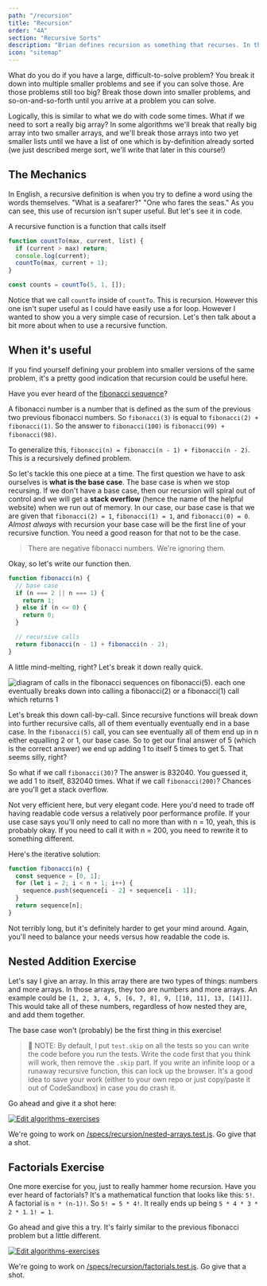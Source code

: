 ```yaml
---
path: "/recursion"
title: "Recursion"
order: "4A"
section: "Recursive Sorts"
description: "Brian defines recursion as something that recurses. In this section Brian teaches what recursion is and some places you might use it."
icon: "sitemap"
---
```


What do you do if you have a large, difficult-to-solve problem? You break it down into multiple smaller problems and see if you can solve those. Are those problems still too big? Break those down into smaller problems, and so-on-and-so-forth until you arrive at a problem you can solve.

Logically, this is similar to what we do with code some times. What if we need to sort a really big array? In some algorithms we'll break that really big array into two smaller arrays, and we'll break those arrays into two yet smaller lists until we have a list of one which is by-definition already sorted (we just described merge sort, we'll write that later in this course!)

## The Mechanics

In English, a recursive definition is when you try to define a word using the words themselves. "What is a seafarer?" "One who fares the seas." As you can see, this use of recursion isn't super useful. But let's see it in code.

A recursive function is a function that calls itself

```javascript
function countTo(max, current, list) {
  if (current > max) return;
  console.log(current);
  countTo(max, current + 1);
}

const counts = countTo(5, 1, []);
```

Notice that we call `countTo` inside of `countTo`. This is recursion. However this one isn't super useful as I could have easily use a for loop. However I wanted to show you a very simple case of recursion. Let's then talk about a bit more about when to use a recursive function.

## When it's useful

If you find yourself defining your problem into smaller versions of the same problem, it's a pretty good indication that recursion could be useful here.

Have you ever heard of the [fibonacci sequence][fibonacci]?

A fibonacci number is a number that is defined as the sum of the previous two previous fibonacci numbers. So `fibonacci(3)` is equal to `fibonacci(2) + fibonacci(1)`. So the answer to `fibonacci(100)` is `fibonacci(99) + fibonacci(98)`.

To generalize this, `fibonacci(n) = fibonacci(n - 1) + fibonacci(n - 2)`. This is a recursively defined problem.

So let's tackle this one piece at a time. The first question we have to ask ourselves is **what is the base case**. The base case is when we stop recursing. If we don't have a base case, then our recursion will spiral out of control and we will get a **stack overflow** (hence the name of the helpful website) when we run out of memory. In our case, our base case is that we are given that `fibonacci(2) = 1`, `fibonacci(1) = 1`, and `fibonacci(0) = 0`. _Almost always_ with recursion your base case will be the first line of your recursive function. You need a good reason for that not to be the case.

> There are negative fibonacci numbers. We're ignoring them.

Okay, so let's write our function then.

```javascript
function fibonacci(n) {
  // base case
  if (n === 2 || n === 1) {
    return 1;
  } else if (n <= 0) {
    return 0;
  }

  // recursive calls
  return fibonacci(n - 1) + fibonacci(n - 2);
}
```

A little mind-melting, right? Let's break it down really quick.

![diagram of calls in the fibonacci sequences on fibonacci(5). each one eventually breaks down into calling a fibonacci(2) or a fibonacci(1) call which returns 1](./images/fibonacci.png)

Let's break this down call-by-call. Since recursive functions will break down into further recursive calls, all of them eventually eventually end in a base case. In the `fibonacci(5)` call, you can see eventually all of them end up in n either equalling 2 or 1, our base case. So to get our final answer of 5 (which is the correct answer) we end up adding 1 to itself 5 times to get 5. That seems silly, right?

So what if we call `fibonacci(30)`? The answer is 832040. You guessed it, we add 1 to itself, 832040 times. What if we call `fibonacci(200)`? Chances are you'll get a stack overflow.

Not very efficient here, but very elegant code. Here you'd need to trade off having readable code versus a relatively poor performance profile. If your use case says you'll only need to call no more than with n = 10, yeah, this is probably okay. If you need to call it with n = 200, you need to rewrite it to something different.

Here's the iterative solution:

```javascript
function fibonacci(n) {
  const sequence = [0, 1];
  for (let i = 2; i < n + 1; i++) {
    sequence.push(sequence[i - 2] + sequence[i - 1]);
  }
  return sequence[n];
}
```

Not terribly long, but it's definitely harder to get your mind around. Again, you'll need to balance your needs versus how readable the code is.

## Nested Addition Exercise

Let's say I give an array. In this array there are two types of things: numbers and more arrays. In those arrays, they too are numbers and more arrays. An example could be `[1, 2, 3, 4, 5, [6, 7, 8], 9, [[10, 11], 13, [14]]]`. This would take all of these numbers, regardless of how nested they are, and add them together.

The base case won't (probably) be the first thing in this exercise!

> 🚨 NOTE: By default, I put `test.skip` on all the tests so you can write the code before you run the tests. Write the code first that you think will work, then remove the `.skip` part. If you write an infinite loop or a runaway recursive function, this can lock up the browser. It's a good idea to save your work (either to your own repo or just copy/paste it out of CodeSandbox) in case you do crash it.

Go ahead and give it a shot here:

[![Edit algorithms-exercises](https://codesandbox.io/static/img/play-codesandbox.svg)][nested-arrays]

We're going to work on [/specs/recursion/nested-arrays.test.js][nested-arrays-gh]. Go give that a shot.

## Factorials Exercise

One more exercise for you, just to really hammer home recursion. Have you ever heard of factorials? It's a mathematical function that looks like this: `5!`. A factorial is `n * (n-1)!`. So `5! = 5 * 4!`. It really ends up being `5 * 4 * 3 * 2 * 1`. `1! = 1`.

Go ahead and give this a try. It's fairly similar to the previous fibonacci problem but a little different.

[![Edit algorithms-exercises](https://codesandbox.io/static/img/play-codesandbox.svg)][factorials]

We're going to work on [/specs/recursion/factorials.test.js][factorials-gh]. Go give that a shot.

[nested-arrays-gh]: https://github.com/btholt/algorithms-exercises/blob/main/specs/recursion/nested-arrays.test.js
[factorials-gh]: https://github.com/btholt/algorithms-exercises/blob/main/specs/recursion/factorials.test.js
[fibonacci]: https://en.wikipedia.org/wiki/Fibonacci_number
[nested-arrays]: https://codesandbox.io/s/upbeat-leftpad-8kdjr?file=/specs/recursion/nested-arrays.test.js
[factorials]: https://codesandbox.io/s/upbeat-leftpad-8kdjr?file=/specs/recursion/recursion.test.js
